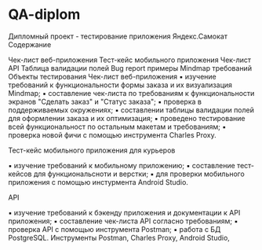 # QA-diplom


Дипломный проект - тестирование приложения Яндекс.Самокат
Содержание

Чек-лист веб-приложения
Тест-кейс мобильного приложения
Чек-лист API
Таблица валидации полей
Bug report примеры
Mindmap требований
Объекты тестирования
Чек-лист веб-приложения
▪ изучение требований к функциональности формы заказа и их визуализация Mindmap;
▪ cоставление чек-листа по требованиям к функциональности экранов "Сделать заказ" и "Статус заказа";
▪ проверка в поддерживаемых окружениях;
▪ составлении таблицы валидации полей для оформлении заказа и их оптимизация;
▪ проведено тестирование всей функциональност по остальным макетам и требованиям;
▪ проверка новой фичи с помощью инструмента Charles Proxy.

Тест-кейс мобильного приложения для курьеров

▪ изучение требований к мобильному приложению;
▪ составление тест-кейсов для функциональсноти и верстки;
▪ для проверки мобильного приложения с помощью инстурмента Android Studio.

API

▪ изучение требований к бэкенду приложения и документации к API приложения;
▪ cоставление чек-листа API согласно требованиям;
▪ проверка API c помощью инструмента Postman;
▪ работа с БД PostgreSQL.
Инструменты
Postman, Charles Proxy, Android Studio, 
